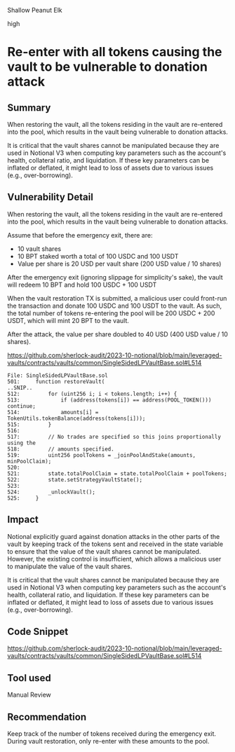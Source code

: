 Shallow Peanut Elk

high

# Re-enter with all tokens causing the vault to be vulnerable to donation attack

## Summary

When restoring the vault, all the tokens residing in the vault are re-entered into the pool, which results in the vault being vulnerable to donation attacks.

It is critical that the vault shares cannot be manipulated because they are used in Notional V3 when computing key parameters such as the account's health, collateral ratio, and liquidation. If these key parameters can be inflated or deflated, it might lead to loss of assets due to various issues (e.g., over-borrowing).

## Vulnerability Detail

When restoring the vault, all the tokens residing in the vault are re-entered into the pool, which results in the vault being vulnerable to donation attacks.

Assume that before the emergency exit, there are:

- 10 vault shares
- 10 BPT staked worth a total of 100 USDC and 100 USDT
- Value per share is 20 USD per vault share (200 USD value / 10 shares)

After the emergency exit (ignoring slippage for simplicity's sake), the vault will redeem 10 BPT and hold 100 USDC + 100 USDT

When the vault restoration TX is submitted, a malicious user could front-run the transaction and donate 100 USDC and 100 USDT to the vault. As such, the total number of tokens re-entering the pool will be 200 USDC + 200 USDT, which will mint 20 BPT to the vault.

After the attack, the value per share doubled to 40 USD (400 USD value / 10 shares).

https://github.com/sherlock-audit/2023-10-notional/blob/main/leveraged-vaults/contracts/vaults/common/SingleSidedLPVaultBase.sol#L514

```solidity
File: SingleSidedLPVaultBase.sol
501:     function restoreVault(
..SNIP..
512:         for (uint256 i; i < tokens.length; i++) {
513:             if (address(tokens[i]) == address(POOL_TOKEN())) continue;
514:             amounts[i] = TokenUtils.tokenBalance(address(tokens[i]));
515:         }
516: 
517:         // No trades are specified so this joins proportionally using the
518:         // amounts specified.
519:         uint256 poolTokens = _joinPoolAndStake(amounts, minPoolClaim);
520: 
521:         state.totalPoolClaim = state.totalPoolClaim + poolTokens;
522:         state.setStrategyVaultState();
523: 
524:         _unlockVault();
525:     }
```

## Impact

Notional explicitly guard against donation attacks in the other parts of the vault by keeping track of the tokens sent and received in the state variable to ensure that the value of the vault shares cannot be manipulated. However, the existing control is insufficient, which allows a malicious user to manipulate the value of the vault shares.

It is critical that the vault shares cannot be manipulated because they are used in Notional V3 when computing key parameters such as the account's health, collateral ratio, and liquidation. If these key parameters can be inflated or deflated, it might lead to loss of assets due to various issues (e.g., over-borrowing).

## Code Snippet

https://github.com/sherlock-audit/2023-10-notional/blob/main/leveraged-vaults/contracts/vaults/common/SingleSidedLPVaultBase.sol#L514

## Tool used

Manual Review

## Recommendation

Keep track of the number of tokens received during the emergency exit. During vault restoration, only re-enter with these amounts to the pool.